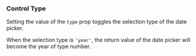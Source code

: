 ### Control Type

Setting the value of the `type` prop toggles the selection type of the date picker.

When the selection type is `'year'`, the return value of the date picker will become the year of type number.
